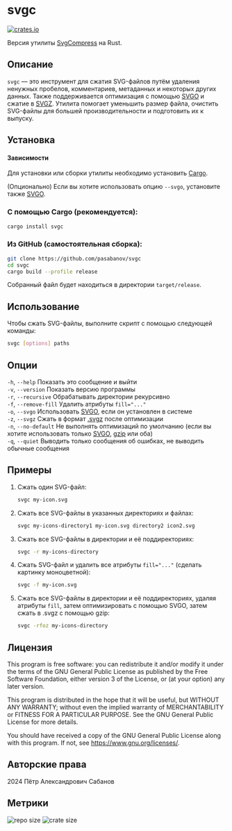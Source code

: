 # svgc

[![crates.io](https://img.shields.io/crates/v/svgc?style=for-the-badge)](https://crates.io/crates/svgc)

Версия утилиты [SvgCompress](https://github.com/pasabanov/SvgCompress/) на Rust.

## Описание

`svgc` — это инструмент для сжатия SVG-файлов путём удаления ненужных пробелов, комментариев, метаданных и некоторых других данных. Также поддерживается оптимизация с помощью [SVGO](https://github.com/svg/svgo) и сжатие в [SVGZ](https://ru.wikipedia.org/wiki/SVG#SVGZ). Утилита помогает уменьшить размер файла, очистить SVG-файлы для большей производительности и подготовить их к выпуску.

## Установка

#### Зависимости

Для установки или сборки утилиты необходимо установить [Cargo](https://doc.rust-lang.org/cargo/getting-started/installation.html).

(Опционально) Если вы хотите использовать опцию `--svgo`, установите также [SVGO](https://github.com/svg/svgo).

### С помощью Cargo (рекомендуется):

```sh
cargo install svgc
```

### Из GitHub (самостоятельная сборка):

```sh
git clone https://github.com/pasabanov/svgc
cd svgc
cargo build --profile release
```
 
Собранный файл будет находиться в директории `target/release`.

## Использование

Чтобы сжать SVG-файлы, выполните скрипт с помощью следующей команды:

```sh
svgc [options] paths
```

## Опции

`-h`, `--help` Показать это сообщение и выйти  
`-v`, `--version` Показать версию программы  
`-r`, `--recursive` Обрабатывать директории рекурсивно  
`-f`, `--remove-fill` Удалить атрибуты `fill="..."`  
`-o`, `--svgo` Использовать [SVGO](https://github.com/svg/svgo), если он установлен в системе  
`-z`, `--svgz` Сжать в формат [.svgz](https://ru.wikipedia.org/wiki/SVG#SVGZ) после оптимизации  
`-n`, `--no-default` Не выполнять оптимизаций по умолчанию (если вы хотите использовать только [SVGO](https://github.com/svg/svgo), [gzip](https://www.gnu.org/software/gzip/) или оба)  
`-q`, `--quiet` Выводить только сообщения об ошибках, не выводить обычные сообщения

## Примеры

1. Сжать один SVG-файл:
	```sh
	svgc my-icon.svg
	```
2. Сжать все SVG-файлы в указанных директориях и файлах:
	```sh
	svgc my-icons-directory1 my-icon.svg directory2 icon2.svg
	```
3. Сжать все SVG-файлы в директории и её поддиректориях:
	```sh
	svgc -r my-icons-directory
   ```
4. Сжать SVG-файл и удалить все атрибуты `fill="..."` (сделать картинку моноцветной):
	```sh
	svgc -f my-icon.svg
	```
5. Сжать все SVG-файлы в директории и её поддиректориях, удаляя атрибуты `fill`, затем оптимизировать с помощью SVGO, затем сжать в .svgz с помощью gzip:
	```sh
	svgc -rfoz my-icons-directory
	```

## Лицензия

This program is free software: you can redistribute it and/or modify
it under the terms of the GNU General Public License as published by
the Free Software Foundation, either version 3 of the License, or
(at your option) any later version.

This program is distributed in the hope that it will be useful,
but WITHOUT ANY WARRANTY; without even the implied warranty of
MERCHANTABILITY or FITNESS FOR A PARTICULAR PURPOSE.  See the
GNU General Public License for more details.

You should have received a copy of the GNU General Public License
along with this program.  If not, see <https://www.gnu.org/licenses/>.

## Авторские права

2024 Пётр Александрович Сабанов

## Метрики

![repo size](https://img.shields.io/github/repo-size/pasabanov/svgc?color=6e54bb)
![crate size](https://img.shields.io/crates/size/svgc?label=crate%20size&color=orange)